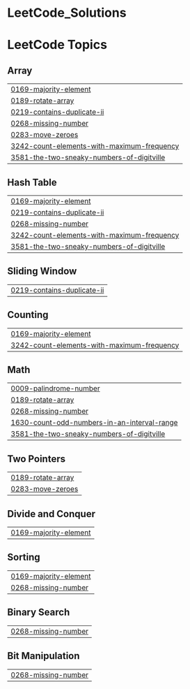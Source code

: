 # LeetCode_Solutions
<!---LeetCode Topics Start-->
# LeetCode Topics
## Array
|  |
| ------- |
| [0169-majority-element](https://github.com/santhoshbingi/LeetCode_Solutions/tree/master/0169-majority-element) |
| [0189-rotate-array](https://github.com/santhoshbingi/LeetCode_Solutions/tree/master/0189-rotate-array) |
| [0219-contains-duplicate-ii](https://github.com/santhoshbingi/LeetCode_Solutions/tree/master/0219-contains-duplicate-ii) |
| [0268-missing-number](https://github.com/santhoshbingi/LeetCode_Solutions/tree/master/0268-missing-number) |
| [0283-move-zeroes](https://github.com/santhoshbingi/LeetCode_Solutions/tree/master/0283-move-zeroes) |
| [3242-count-elements-with-maximum-frequency](https://github.com/santhoshbingi/LeetCode_Solutions/tree/master/3242-count-elements-with-maximum-frequency) |
| [3581-the-two-sneaky-numbers-of-digitville](https://github.com/santhoshbingi/LeetCode_Solutions/tree/master/3581-the-two-sneaky-numbers-of-digitville) |
## Hash Table
|  |
| ------- |
| [0169-majority-element](https://github.com/santhoshbingi/LeetCode_Solutions/tree/master/0169-majority-element) |
| [0219-contains-duplicate-ii](https://github.com/santhoshbingi/LeetCode_Solutions/tree/master/0219-contains-duplicate-ii) |
| [0268-missing-number](https://github.com/santhoshbingi/LeetCode_Solutions/tree/master/0268-missing-number) |
| [3242-count-elements-with-maximum-frequency](https://github.com/santhoshbingi/LeetCode_Solutions/tree/master/3242-count-elements-with-maximum-frequency) |
| [3581-the-two-sneaky-numbers-of-digitville](https://github.com/santhoshbingi/LeetCode_Solutions/tree/master/3581-the-two-sneaky-numbers-of-digitville) |
## Sliding Window
|  |
| ------- |
| [0219-contains-duplicate-ii](https://github.com/santhoshbingi/LeetCode_Solutions/tree/master/0219-contains-duplicate-ii) |
## Counting
|  |
| ------- |
| [0169-majority-element](https://github.com/santhoshbingi/LeetCode_Solutions/tree/master/0169-majority-element) |
| [3242-count-elements-with-maximum-frequency](https://github.com/santhoshbingi/LeetCode_Solutions/tree/master/3242-count-elements-with-maximum-frequency) |
## Math
|  |
| ------- |
| [0009-palindrome-number](https://github.com/santhoshbingi/LeetCode_Solutions/tree/master/0009-palindrome-number) |
| [0189-rotate-array](https://github.com/santhoshbingi/LeetCode_Solutions/tree/master/0189-rotate-array) |
| [0268-missing-number](https://github.com/santhoshbingi/LeetCode_Solutions/tree/master/0268-missing-number) |
| [1630-count-odd-numbers-in-an-interval-range](https://github.com/santhoshbingi/LeetCode_Solutions/tree/master/1630-count-odd-numbers-in-an-interval-range) |
| [3581-the-two-sneaky-numbers-of-digitville](https://github.com/santhoshbingi/LeetCode_Solutions/tree/master/3581-the-two-sneaky-numbers-of-digitville) |
## Two Pointers
|  |
| ------- |
| [0189-rotate-array](https://github.com/santhoshbingi/LeetCode_Solutions/tree/master/0189-rotate-array) |
| [0283-move-zeroes](https://github.com/santhoshbingi/LeetCode_Solutions/tree/master/0283-move-zeroes) |
## Divide and Conquer
|  |
| ------- |
| [0169-majority-element](https://github.com/santhoshbingi/LeetCode_Solutions/tree/master/0169-majority-element) |
## Sorting
|  |
| ------- |
| [0169-majority-element](https://github.com/santhoshbingi/LeetCode_Solutions/tree/master/0169-majority-element) |
| [0268-missing-number](https://github.com/santhoshbingi/LeetCode_Solutions/tree/master/0268-missing-number) |
## Binary Search
|  |
| ------- |
| [0268-missing-number](https://github.com/santhoshbingi/LeetCode_Solutions/tree/master/0268-missing-number) |
## Bit Manipulation
|  |
| ------- |
| [0268-missing-number](https://github.com/santhoshbingi/LeetCode_Solutions/tree/master/0268-missing-number) |
<!---LeetCode Topics End-->